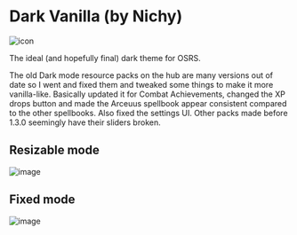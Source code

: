 # Dark Vanilla (by Nichy)

![icon](https://user-images.githubusercontent.com/72536899/128579592-930248d2-0f29-476f-be2a-c086188c5f06.png)

The ideal (and hopefully final) dark theme for OSRS.

The old Dark mode resource packs on the hub are many versions out of date so I went and fixed them and tweaked some things to make it more vanilla-like. Basically updated it for Combat Achievements, changed the XP drops button and made the Arceuus spellbook appear consistent compared to the other spellbooks. Also fixed the settings UI. Other packs made before 1.3.0 seemingly have their sliders broken.

## Resizable mode
![image](https://user-images.githubusercontent.com/72536899/128579737-2a5c0010-1793-4de1-b18d-beb5054edcb2.png)

## Fixed mode
![image](https://user-images.githubusercontent.com/72536899/128579754-a5a6fbb4-ab86-4958-88a7-539eae98fe91.png)
